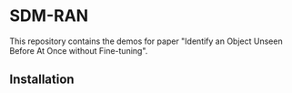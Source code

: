 # SDM-RAN
This repository contains the demos for paper "Identify an Object Unseen Before At Once without Fine-tuning".
## Installation
